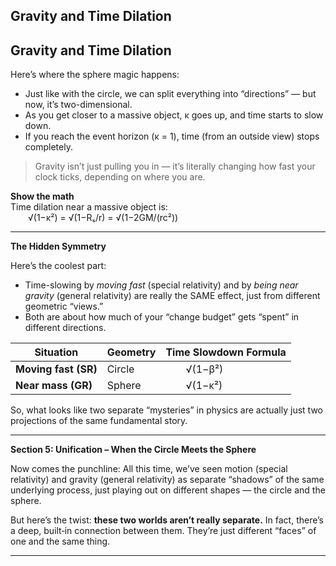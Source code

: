 ## Gravity and Time Dilation


## Gravity and Time Dilation
Here’s where the sphere magic happens:

* Just like with the circle, we can split everything into “directions” — but now, it’s two-dimensional.
* As you get closer to a massive object, κ goes up, and time starts to slow down.
* If you reach the event horizon (κ = 1), time (from an outside view) stops completely.

> Gravity isn’t just pulling you in — it’s literally changing how fast your clock ticks, depending on where you are.

<div class="spoiler">
<strong>Show the math</strong>
<br>
Time dilation near a massive object is:<br>
  √(1−κ²) = √(1−Rₛ/r) = √(1−2GM/(rc²))
</div>

---

**The Hidden Symmetry**

Here’s the coolest part:

* Time-slowing by *moving fast* (special relativity) and by *being near gravity* (general relativity) are really the SAME effect, just from different geometric “views.”
* Both are about how much of your “change budget” gets “spent” in different directions.

| Situation            | Geometry | Time Slowdown Formula |
| -------------------- | -------- | --------------------- |
| **Moving fast (SR)** | Circle   |   √(1−β²)             |
| **Near mass (GR)**   | Sphere   |   √(1−κ²)             |

So, what looks like two separate “mysteries” in physics are actually just two projections of the same fundamental story.

---

**Section 5: Unification – When the Circle Meets the Sphere**

Now comes the punchline:
All this time, we’ve seen motion (special relativity) and gravity (general relativity) as separate “shadows” of the same underlying process, just playing out on different shapes — the circle and the sphere.

But here’s the twist: **these two worlds aren’t really separate.**
In fact, there’s a deep, built‑in connection between them.
They’re just different “faces” of one and the same thing.

---

